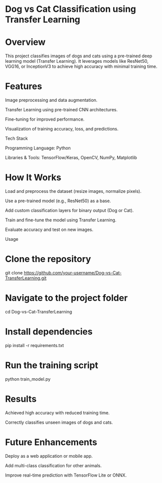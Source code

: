# Dog vs Cat Classification using Transfer Learning
# Overview

This project classifies images of dogs and cats using a pre-trained deep learning model (Transfer Learning). It leverages models like ResNet50, VGG16, or InceptionV3 to achieve high accuracy with minimal training time.

# Features

Image preprocessing and data augmentation.

Transfer Learning using pre-trained CNN architectures.

Fine-tuning for improved performance.

Visualization of training accuracy, loss, and predictions.

Tech Stack

Programming Language: Python

Libraries & Tools: TensorFlow/Keras, OpenCV, NumPy, Matplotlib

# How It Works

Load and preprocess the dataset (resize images, normalize pixels).

Use a pre-trained model (e.g., ResNet50) as a base.

Add custom classification layers for binary output (Dog or Cat).

Train and fine-tune the model using Transfer Learning.

Evaluate accuracy and test on new images.

Usage
# Clone the repository
git clone https://github.com/your-username/Dog-vs-Cat-TransferLearning.git

# Navigate to the project folder
cd Dog-vs-Cat-TransferLearning

# Install dependencies
pip install -r requirements.txt

# Run the training script
python train_model.py

# Results

Achieved high accuracy with reduced training time.

Correctly classifies unseen images of dogs and cats.

# Future Enhancements

Deploy as a web application or mobile app.

Add multi-class classification for other animals.

Improve real-time prediction with TensorFlow Lite or ONNX.
